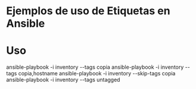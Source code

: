 # Ejemplos de uso de Etiquetas en Ansible

# Uso
ansible-playbook -i inventory --tags copia
ansible-playbook -i inventory --tags copia,hostname
ansible-playbook -i inventory --skip-tags copia
ansible-playbook -i inventory --tags untagged
